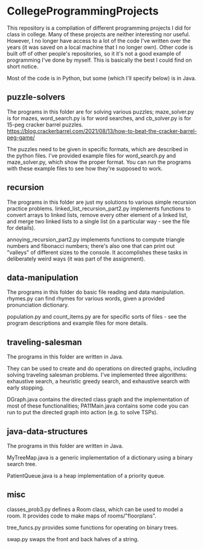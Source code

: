 # CollegeProgrammingProjects

This repository is a compilation of different programming projects I did for class in college. Many of these projects are neither interesting nor useful. However, I no longer have access to a lot of the code I've written over the years (it was saved on a local machine that I no longer own). Other code is built off of other people's repositories, so it it's not a good example of programming I've done by myself. This is basically the best I could find on short notice.

Most of the code is in Python, but some (which I'll specify below) is in Java.

## puzzle-solvers

The programs in this folder are for solving various puzzles; maze_solver.py is for mazes, word_search.py is for word searches, and cb_solver.py is for 15-peg cracker barrel puzzles. https://blog.crackerbarrel.com/2021/08/13/how-to-beat-the-cracker-barrel-peg-game/

The puzzles need to be given in specific formats, which are described in the python files. I've provided example files for word_search.py and maze_solver.py, which show the proper format. You can run the programs with these example files to see how they're supposed to work.

## recursion

The programs in this folder are just my solutions to various simple recursion practice problems. linked_list_recursion_part2.py implements functions to convert arrays to linked lists, remove every other element of a linked list, and merge two linked lists to a single list (in a particular way - see the file for details). 

annoying_recursion_part2.py implements functions to compute triangle numbers and fibonacci numbers; there's also one that can print out "valleys" of different sizes to the console. It accomplishes these tasks in deliberately weird ways (it was part of the assignment).

## data-manipulation

The programs in this folder do basic file reading and data manipulation. rhymes.py can find rhymes for various words, given a provided pronunciation dictionary. 

population.py and count_items.py are for specific sorts of files - see the program descriptions and example files for more details.

## traveling-salesman

The programs in this folder are written in Java.

They can be used to create and do operations on directed graphs, including solving traveling salesman problems. I've implemented three algorithms: exhaustive search, a heuristic greedy search, and exhaustive search with early stopping.

DGraph.java contains the directed class graph and the implementation of most of these functionalities; PA11Main.java contains some code you can run to put the directed graph into action (e.g. to solve TSPs).

## java-data-structures

The programs in this folder are written in Java.

MyTreeMap.java is a generic implementation of a dictionary using a binary search tree.

PatientQueue.java is a heap implementation of a priority queue.

## misc

classes_prob3.py defines a Room class, which can be used to model a room. It provides code to make maps of rooms/"floorplans".

tree_funcs.py provides some functions for operating on binary trees.

swap.py swaps the front and back halves of a string.


